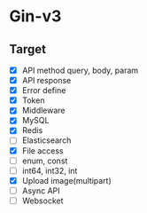 # Gin-v3
## Target
- [X] API method query, body, param
- [X] API response
- [X] Error define
- [X] Token
- [X] Middleware
- [X] MySQL
- [X] Redis
- [ ] Elasticsearch
- [X] File access
- [ ] enum, const
- [ ] int64, int32, int
- [X] Upload image(multipart)
- [ ] Async API
- [ ] Websocket
